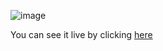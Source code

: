 ![image](https://user-images.githubusercontent.com/85033184/171229861-d57905b1-9226-4a4b-969d-41b7e8b57022.png)


You can see it live by clicking [here](https://drum-machine-frichieri.vercel.app/)
